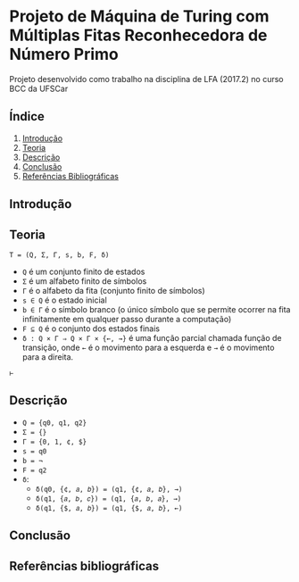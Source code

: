 # Projeto de Máquina de Turing com Múltiplas Fitas Reconhecedora de Número Primo

Projeto desenvolvido como trabalho na disciplina de LFA (2017.2) no curso BCC da UFSCar

## Índice

1. [Introdução](#introdução)
2. [Teoria](#teoria)
3. [Descrição](#descrição)
4. [Conclusão](#conclusão)
5. [Referências Bibliográficas](#referências-bibliográficas)

## Introdução

## Teoria

`T = (Q, Σ, Γ, s, b, F, δ)`

- `Q` é um conjunto finito de estados
- `Σ` é um alfabeto finito de símbolos
- `Γ` é o alfabeto da fita (conjunto finito de símbolos)
- `s ∈ Q` é o estado inicial
- `b ∈ Γ` é o símbolo branco (o único símbolo que se permite ocorrer na fita infinitamente em qualquer passo durante a computação)
- `F ⊆ Q` é o conjunto dos estados finais
- `δ : Q × Γ ⇒ Q × Γ × {←, →}` é uma função parcial chamada função de transição, onde `←` é o movimento para a esquerda e `→` é o movimento para a direita.

`⊢`

## Descrição

- `Q = {q0, q1, q2}`
- `Σ = {}`
- `Γ = {0, 1, ¢, $}`
- `s = q0`
- `b = ¬`
- `F = q2`
- `δ`:
    - `δ(q0, {¢, 𝑎, 𝑏}) = (q1, {¢, 𝑎, 𝑏}, →)`
    - `δ(q1, {𝑎, 𝑏, 𝑐}) = (q1, {𝑎, 𝑏, 𝑎}, →)`
    - `δ(q1, {$, 𝑎, 𝑏}) = (q1, {$, 𝑎, 𝑏}, ←)`

## Conclusão

## Referências bibliográficas
